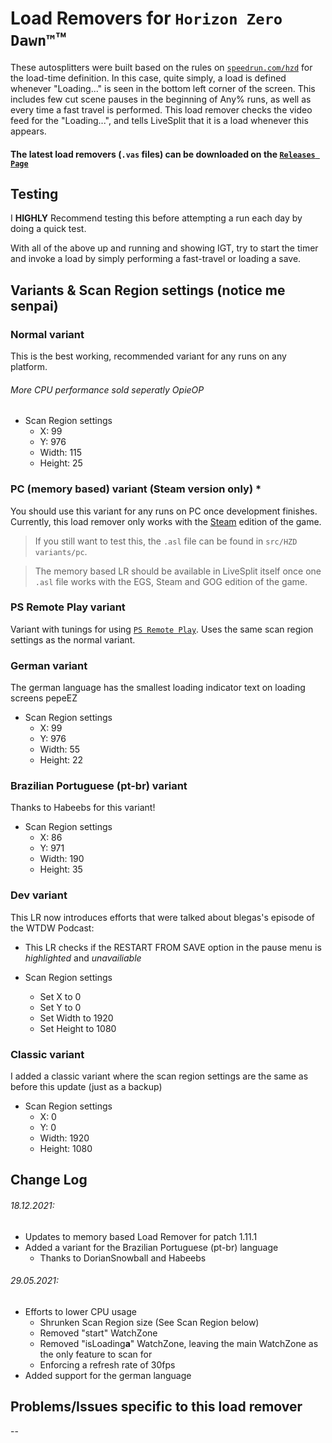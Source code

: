 # Load Removers for `Horizon Zero Dawn™`™

These autosplitters were built based on the rules on [`speedrun.com/hzd`](https://www.speedrun.com/hzd) for the load-time definition.
In this case, quite simply, a load is defined whenever "Loading..." is seen in the bottom left corner of the screen.
This includes few cut scene pauses in the beginning of Any% runs, as well as every time a fast travel is performed.
This load remover checks the video feed for the "Loading...", and tells LiveSplit that it is a load whenever this appears.

#### The latest load removers (`.vas` files) can be downloaded on the [`Releases Page`](https://github.com/blegas78/autoSplitters/releases)

## Testing

I **HIGHLY** Recommend testing this before attempting a run each day by doing a quick test.

With all of the above up and running and showing IGT, try to start the timer and invoke a load by simply performing a fast-travel or loading a save.

## Variants & Scan Region settings (notice me senpai)


### Normal variant

This is the best working, recommended variant for any runs on any platform.
###### More CPU performance sold seperatly OpieOP

 - Scan Region settings
   - X: 99
   - Y: 976
   - Width: 115
   - Height: 25


### PC (memory based) variant (Steam version only) *

You should use this variant for any runs on PC once development finishes.
Currently, this load remover only works with the [Steam](https://store.steampowered.com/app/1151640/Horizon_Zero_Dawn_Complete_Edition/) edition of the game.

> If you still want to test this, the `.asl` file can be found in `src/HZD variants/pc`.

> The memory based LR should be available in LiveSplit itself once one `.asl` file works with the EGS, Steam and GOG edition of the game.


### PS Remote Play variant

Variant with tunings for using [`PS Remote Play`](https://www.playstation.com/en-us/remote-play/). Uses the same scan region settings as the normal variant.


### German variant
The german language has the smallest loading indicator text on loading screens pepeEZ

 - Scan Region settings
   - X: 99
   - Y: 976
   - Width: 55
   - Height: 22
   
### Brazilian Portuguese (pt-br) variant
Thanks to Habeebs for this variant!

 - Scan Region settings
   - X: 86
   - Y: 971
   - Width: 190
   - Height: 35

### Dev variant

This LR now introduces efforts that were talked about blegas's episode of the WTDW Podcast:
 - This LR checks if the RESTART FROM SAVE option in the pause menu is *highlighted* and *unavailiable*

 - Scan Region settings
   - Set X to 0
   - Set Y to 0
   - Set Width to 1920
   - Set Height to 1080


### Classic variant
I added a classic variant where the scan region settings are the same as before this update (just as a backup)

 - Scan Region settings
   - X: 0
   - Y: 0
   - Width: 1920
   - Height: 1080


##  Change Log

###### 18.12.2021:
- Updates to memory based Load Remover for patch 1.11.1
- Added a variant for the Brazilian Portuguese (pt-br) language
  - Thanks to DorianSnowball and Habeebs 

###### 29.05.2021:
- Efforts to lower CPU usage
  - Shrunken Scan Region size (See Scan Region below)
  - Removed "start" WatchZone
  - Removed "isLoading**a**" WatchZone, leaving the main WatchZone as the only feature to scan for
  - Enforcing a refresh rate of 30fps
- Added support for the german language

## Problems/Issues specific to this load remover

--
